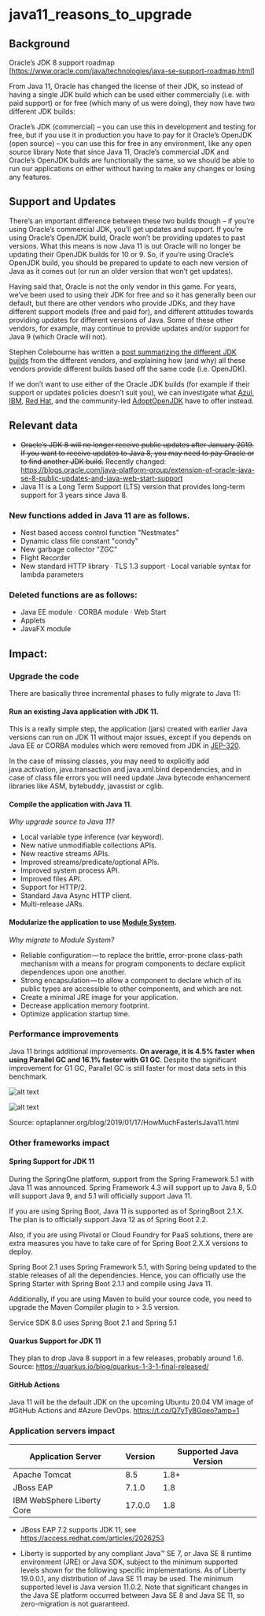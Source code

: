 # java11_reasons_to_upgrade

## Background

Oracle’s JDK 8 support roadmap [https://www.oracle.com/java/technologies/java-se-support-roadmap.html]

From Java 11, Oracle has changed the license of their JDK, so instead of having a single JDK build which can be used either commercially (i.e. with paid support) or for free (which many of us were doing), they now have two different JDK builds:

Oracle’s JDK (commercial) – you can use this in development and testing for free, but if you use it in production you have to pay for it
Oracle’s OpenJDK (open source) – you can use this for free in any environment, like any open source library
Note that since Java 11, Oracle’s commercial JDK and Oracle’s OpenJDK builds are functionally the same, so we should be able to run our applications on either without having to make any changes or losing any features.

## Support and Updates

There’s an important difference between these two builds though – if you’re using Oracle’s commercial JDK, you’ll get updates and support.  If you’re using Oracle’s OpenJDK build, Oracle won’t be providing updates to past versions. What this means is now Java 11 is out Oracle will no longer be updating their OpenJDK builds for 10 or 9. So, if you’re using Oracle’s OpenJDK build, you should be prepared to update to each new version of Java as it comes out (or run an older version that won’t get updates).

Having said that, Oracle is not the only vendor in this game.  For years, we’ve been used to using their JDK for free and so it has generally been our default, but there are other vendors who provide JDKs, and they have different support models (free and paid for), and different attitudes towards providing updates for different versions of Java.  Some of these other vendors, for example, may continue to provide updates and/or support for Java 9 (which Oracle will not).

Stephen Colebourne has written a [post summarizing the different JDK builds](https://blog.joda.org/2018/09/time-to-look-beyond-oracles-jdk.html?m=1) from the different vendors, and explaining how (and why) all these vendors provide different builds based off the same code (i.e. OpenJDK).

If we don’t want to use either of the Oracle JDK builds (for example if their support or updates policies doesn’t suit you), we can investigate what [Azul](https://www.azul.com/products/zulu-enterprise/), [IBM](https://developer.ibm.com/javasdk/support/lifecycle/), [Red Hat](https://access.redhat.com/articles/1299013), and the community-led [AdoptOpenJDK](https://adoptopenjdk.net/) have to offer instead.

## Relevant data

- ~~Oracle’s JDK 8 will no longer receive public updates after January 2019. If you want to receive updates to Java 8, you may need to pay Oracle or to find another JDK build.~~ Recently changed: https://blogs.oracle.com/java-platform-group/extension-of-oracle-java-se-8-public-updates-and-java-web-start-support
- Java 11 is a Long Term Support (LTS) version that provides long-term support for 3 years since Java 8.

### New functions added in Java 11 are as follows.
- Nest based access control function "Nestmates"
- Dynamic class file constant "condy"
- New garbage collector "ZGC"
- Flight Recorder
- New standard HTTP library · TLS 1.3 support · Local variable syntax for lambda parameters

### Deleted functions are as follows:

- Java EE module · CORBA module · Web Start
- Applets
- JavaFX module

## Impact:
### Upgrade the code
There are basically three incremental phases to fully migrate to Java 11:

#### Run an existing Java application with JDK 11.
This is a really simple step, the application (jars) created with earlier Java versions can run on JDK 11 without major issues, except if you depends on Java EE or CORBA modules which were removed from JDK in [JEP-320](http://openjdk.java.net/jeps/320).

In the case of missing classes, you may need to explicitly add java.activation, java.transaction and java.xml.bind dependencies, and in case of class file errors you will need update Java bytecode enhancement libraries like ASM, bytebuddy, javassist or cglib.

#### Compile the application with Java 11.
*Why upgrade source to Java 11?*

- Local variable type inference (var keyword).
- New native unmodifiable collections APIs.
- New reactive streams APIs.
- Improved streams/predicate/optional APIs.
- Improved system process API.
- Improved files API.
- Support for HTTP/2.
- Standard Java Async HTTP client.
- Multi-release JARs.

#### Modularize the application to use [Module System](http://openjdk.java.net/projects/jigsaw/spec/).
*Why migrate to Module System?*

- Reliable configuration — to replace the brittle, error-prone class-path mechanism with a means for program components to declare explicit dependences upon one another.
- Strong encapsulation — to allow a component to declare which of its public types are accessible to other components, and which are not.
- Create a minimal JRE image for your application.
- Decrease application memory footprint.
- Optimize application startup time.

### Performance improvements

Java 11 brings additional improvements. **On average, it is 4.5% faster when using Parallel GC and 16.1% faster with G1 GC**. Despite the significant improvement for G1 GC, Parallel GC is still faster for most data sets in this benchmark.

![alt text](https://www.optaplanner.org/blog/2019/01/17/Java8VsJava11usingParallelGC.svg)

![alt text](https://www.optaplanner.org/blog/2019/01/17/Java8VsJava11usingG1GC.svg)

Source: optaplanner.org/blog/2019/01/17/HowMuchFasterIsJava11.html

### Other frameworks impact
#### Spring Support for JDK 11
During the SpringOne platform, support from the Spring Framework 5.1 with Java 11 was announced. Spring Framework 4.3 will support up to Java 8, 5.0 will support Java 9, and 5.1 will officially support Java 11.

If you are using Spring Boot, Java 11 is supported as of SpringBoot 2.1.X. The plan is to officially support Java 12 as of Spring Boot 2.2.

Also, if you are using Pivotal or Cloud Foundry for PaaS solutions, there are extra measures you have to take care of for Spring Boot 2.X.X versions to deploy.

Spring Boot 2.1 uses Spring Framework 5.1, with Spring being updated to the stable releases of all the dependencies. Hence, you can officially use the Spring Starter with Spring Boot 2.1.1 and compile using Java 11.

Additionally, if you are using Maven to build your source code, you need to upgrade the Maven Compiler plugin to > 3.5 version.

Service SDK 8.0 uses Spring Boot 2.1 and Spring 5.1

#### Quarkus Support for JDK 11
They plan to drop Java 8 support in a few releases, probably around 1.6. Source: https://quarkus.io/blog/quarkus-1-3-1-final-released/

#### GitHub Actions
Java 11 will be the default JDK on the upcoming Ubuntu 20.04 VM image of #GitHub Actions and #Azure DevOps.
https://t.co/Q7yTyBGqeo?amp=1

### Application servers impact

| Application Server  | Version  | Supported Java Version  |  
|----------------------------|----------|------|
| Apache Tomcat              | 8.5      | 1.8+ | 
| JBoss EAP                  | 7.1.0    | 1.8  |  
| IBM WebSphere Liberty Core | 17.0.0   | 1.8  |  


- JBoss EAP 7.2 supports JDK 11, see https://access.redhat.com/articles/2026253

- Liberty is supported by any compliant Java™ SE 7, or Java SE 8 runtime environment (JRE) or Java SDK, subject to the minimum supported levels shown for the following specific implementations.
As of Liberty 19.0.0.1, any distribution of Java SE 11 may be used. The minimum supported level is Java version 11.0.2. Note that significant changes in the Java SE platform occurred between Java SE 8 and Java SE 11, so zero-migration is not guaranteed.

